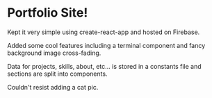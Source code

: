 # Portfolio Site!

Kept it very simple using create-react-app and hosted on Firebase.

Added some cool features including a terminal component and fancy background image cross-fading.

Data for projects, skills, about, etc... is stored in a constants file and sections are split into components.

Couldn't resist adding a cat pic.
